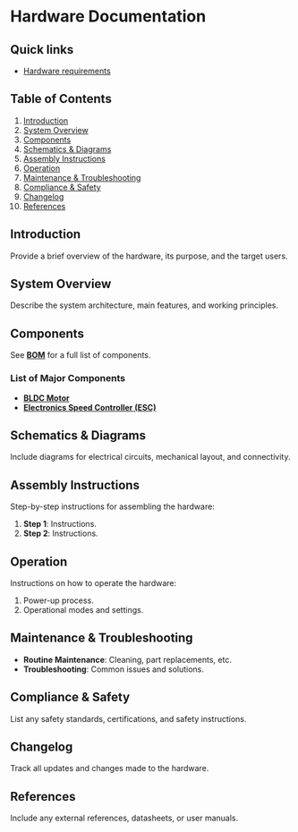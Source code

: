 
# Hardware Documentation
## Quick links
- [Hardware requirements](Hardware/Requirements.md)

## Table of Contents
1. [Introduction](#introduction)
2. [System Overview](#system-overview)
3. [Components](#components)
4. [Schematics & Diagrams](#schematics--diagrams)
5. [Assembly Instructions](#assembly-instructions)
6. [Operation](#operation)
7. [Maintenance & Troubleshooting](#maintenance--troubleshooting)
8. [Compliance & Safety](#compliance--safety)
9. [Changelog](#changelog)
10. [References](#references)

## Introduction
Provide a brief overview of the hardware, its purpose, and the target users.

## System Overview
Describe the system architecture, main features, and working principles.

## Components
See **[BOM](../../BOM/)** for a full list of components.
### List of Major Components
- **[BLDC Motor](Hardware/Components/Motor_Wheel.md)**
- **[Electronics Speed Controller (ESC)](Hardware/Components/ESC.md)**
  
## Schematics & Diagrams
Include diagrams for electrical circuits, mechanical layout, and connectivity.

## Assembly Instructions
Step-by-step instructions for assembling the hardware:
1. **Step 1**: Instructions.
2. **Step 2**: Instructions.

## Operation
Instructions on how to operate the hardware:
1. Power-up process.
2. Operational modes and settings.

## Maintenance & Troubleshooting
- **Routine Maintenance**: Cleaning, part replacements, etc.
- **Troubleshooting**: Common issues and solutions.

## Compliance & Safety
List any safety standards, certifications, and safety instructions.

## Changelog
Track all updates and changes made to the hardware.

## References
Include any external references, datasheets, or user manuals.



